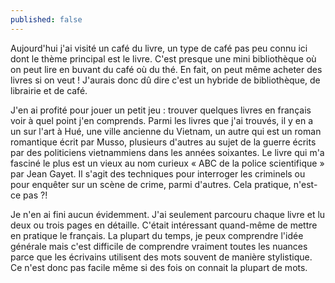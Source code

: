```yaml
---
published: false
---
```

Aujourd'hui j'ai visité un café du livre, un type de café pas peu connu ici dont le thème principal est le livre. C'est presque une mini bibliothèque où on peut lire en buvant du café où du thé. En fait, on peut même acheter des livres si on veut ! J'aurais donc dû dire c'est un hybride de bibliothèque, de librairie et de café. 

J'en ai profité pour jouer un petit jeu : trouver quelques livres en français voir à quel point j'en comprends. Parmi les livres que j'ai trouvés, il y en a un sur l'art à Hué, une ville ancienne du Vietnam, un autre qui est un roman romantique écrit par Musso, plusieurs d'autres au sujet de la guerre écrits par des politiciens vietnammiens dans les années soixantes. Le livre qui m'a fasciné le plus est un vieux au nom curieux « ABC de la police scientifique » par Jean Gayet. Il s'agit des techniques pour interroger les criminels ou pour enquêter sur un scène de crime, parmi d'autres. Cela pratique, n'est-ce pas ?!

Je n'en ai fini aucun évidemment. J'ai seulement parcouru chaque livre et lu deux ou trois pages en détaille. C'était intéressant quand-même de mettre en pratique le français. La plupart du temps, je peux comprendre l'idée générale mais c'est difficile de comprendre vraiment toutes les nuances parce que les écrivains utilisent des mots souvent de manière stylistique. Ce n'est donc pas facile même si des fois on connait la plupart de mots.